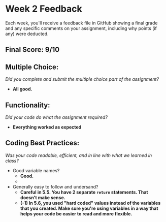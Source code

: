 # Week 2 Feedback
Each week, you'll receive a feedback file in GitHub showing a final grade and any specific comments on your assignment, including why points (if any) were deducted.


## Final Score: 9/10

## Multiple Choice:
_Did you complete and submit the multiple choice part of the assignment?_
* **All good.**

## Functionality: 
_Did your code do what the assignment required?_
* **Everything worked as expected**

## Coding Best Practices:
_Was your code readable, efficient, and in line with what we learned in class?_
* Good variable names?
  * **Good.**
  * 
* Generally easy to follow and undersand?
  * **Careful in 5.5. You have 2 separate `return` statements. That doesn't make sense.**
  * **(-1) In 5.6, you used "hard coded" values instead of the variables that you created. Make sure you're using variables in a way that helps your code be easier to read and more flexible.**
